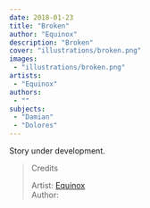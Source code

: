 ```yaml
---
date: 2018-01-23
title: "Broken"
author: "Equinox"
description: "Broken"
cover: "illustrations/broken.png"
images:
 - "illustrations/broken.png"
artists:
 - "Equinox"
authors:
 - ""
subjects:
 - "Damian"
 - "Dolores"
---
```

Story under development.
>Credits
>
>Artist: [Equinox](https://t.me/EquinoxMisteryArt)  
>Author:
